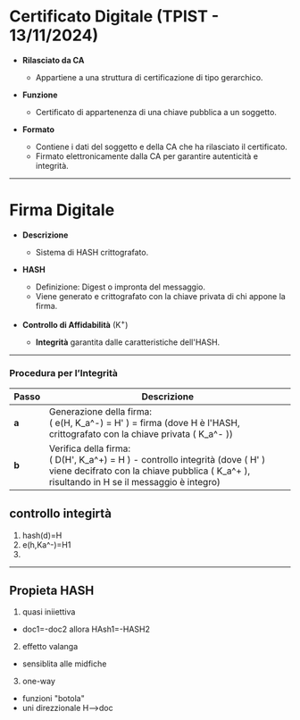 # Certificato Digitale (TPIST - 13/11/2024)

- **Rilasciato da CA**
  - Appartiene a una struttura di certificazione di tipo gerarchico.

- **Funzione**
  - Certificato di appartenenza di una chiave pubblica a un soggetto.

- **Formato**
  - Contiene i dati del soggetto e della CA che ha rilasciato il certificato.
  - Firmato elettronicamente dalla CA per garantire autenticità e integrità.

---

# Firma Digitale

- **Descrizione**
  - Sistema di HASH crittografato.
  
- **HASH**
  - Definizione: Digest o impronta del messaggio.
  - Viene generato e crittografato con la chiave privata di chi appone la firma.

- **Controllo di Affidabilità** (K<sup>+</sup>)
  - **Integrità** garantita dalle caratteristiche dell'HASH.

---

### Procedura per l’Integrità

| Passo | Descrizione                                                                                                                                                                            |
| ----- | -------------------------------------------------------------------------------------------------------------------------------------------------------------------------------------- |
| **a** | Generazione della firma:  <br> \( e(H, K_a^-) = H' \) = firma (dove H è l'HASH, crittografato con la chiave privata \( K_a^- \))                                                       |
| **b** | Verifica della firma:  <br> \( D(H', K_a^+) = H \) - controllo integrità (dove \( H' \) viene decifrato con la chiave pubblica \( K_a^+ \), risultando in H se il messaggio è integro) |

## controllo integirtà  

1) hash(d)=H
2) e(h,Ka^-)=H1
1)

---

## Propieta  HASH

1) quasi iniiettiva

- doc1=-doc2 allora HAsh1=-HASH2

2) effetto valanga

- sensiblita alle midfiche

3) one-way

- funzioni "botola"
- uni direzzionale
   H-->doc
